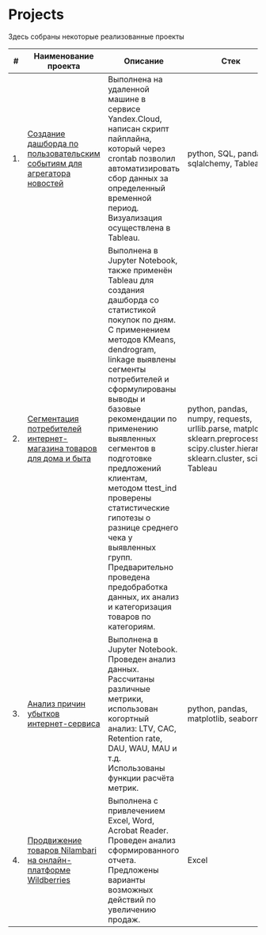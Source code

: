 # Projects
Здесь собраны некоторые реализованные проекты

| #    | Наименование проекта                | Описание                                                     | Стек                                                         |
| ---- | ------------------------------------------------------------ | ------------------------------------------------------------ | ------------------------------------------------------------ |
| 1.   | [Создание дашборда по пользовательским событиям для агрегатора новостей](https://github.com/Andiva-1/Projects/blob/main/Dashboard/dashboard.ipynb) | Выполнена на удаленной машине в сервисе Yandex.Cloud, написан скрипт пайплайна, который через crontab позволил автоматизировать сбор данных за определенный временной период. Визуализация осуществлена в Tableau. | python, SQL, pandas, sqlalchemy, Tableau |
| 2.   | [Сегментация потребителей интернет-магазина товаров для дома и быта](https://github.com/Andiva-1/Projects/blob/main/Consumers_segmentation/Consumers_segmentation.ipynb) | Выполнена в Jupyter Notebook, также применён Tableau для создания дашборда со статистикой покупок по дням. С применением методов KMeans, dendrogram, linkage выявлены сегменты потребителей и сформулированы выводы и базовые рекомендации по применению выявленных сегментов в подготовке предложений клиентам, методом ttest_ind проверены статистические гипотезы о разнице среднего чека у выявленных групп. Предварительно проведена предобработка данных, их анализ и категоризация товаров по категориям. | python, pandas, numpy, requests, urllib.parse, matplotlib, sklearn.preprocessing, scipy.cluster.hierarchy, sklearn.cluster, scipy, Tableau |
| 3.   | [Анализ причин убытков интернет-сервиса](https://github.com/Andiva-1/Projects/blob/main/Business_indicators/Business_indicators.ipynb) |  Выполнена в Jupyter Notebook. Проведен анализ данных. Рассчитаны различные метрики, использован когортный анализ: LTV, CAC, Retention rate, DAU, WAU, MAU и т.д. Использованы функции расчёта метрик. | python, pandas, matplotlib, seaborn |
| 4.   | [Продвижение товаров Nilambari на онлайн-платформе Wildberries](Nilambari_analisis/README.md) | Выполнена с привлечением Excel, Word, Acrobat Reader. Проведен анализ сформированного отчета. Предложены варианты возможных действий по увеличению продаж. | Excel |
